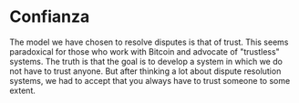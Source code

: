 # Confianza

The model we have chosen to resolve disputes is that of trust. This seems paradoxical for those who work with Bitcoin and advocate of "trustless" systems. The truth is that the goal is to develop a system in which we do not have to trust anyone. But after thinking a lot about dispute resolution systems, we had to accept that you always have to trust someone to some extent.
